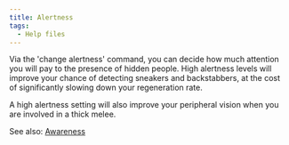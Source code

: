```yaml
---
title: Alertness
tags:
  - Help files
---
```

Via the 'change alertness' command, you can decide how much attention
you will pay to the presence of hidden people. High alertness levels
will improve your chance of detecting sneakers and backstabbers, at the
cost of significantly slowing down your regeneration rate.

A high alertness setting will also improve your peripheral vision when
you are involved in a thick melee.

See also: [Awareness](Awareness "wikilink")

